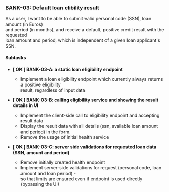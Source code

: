 ### BANK-03: Default loan elibility result

As a user, I want to be able to submit valid personal code (SSN), loan amount (in Euros)  
and period (in months), and receive a default, positive credit result with the requested  
loan amount and period, which is independent of a given loan applicant's SSN.

#### Subtasks

* **\[ OK ] BANK-03-A: a static loan eligibility endpoint**
  * Implement a loan eligibility endpoint which currently always returns a positive eligibility  
    result, regardless of input data

* **\[ OK ] BANK-03-B: calling eligibility service and showing the result details in UI**
  * Implement the client-side call to eligibility endpoint and accepting result data
  * Display the result data with all details (ssn, available loan amount and period) in the form.
  * Remove the usage of initial health service 


* **\[ OK ] BANK-03-C: server side validations for requested loan data (SSN, amount and period)**
  * Remove initially created health endpoint
  * Implement server-side validations for request (personal code, loan amount and loan period) -  
    so that limits are ensured even if endpoint is used directly (bypassing the UI)

